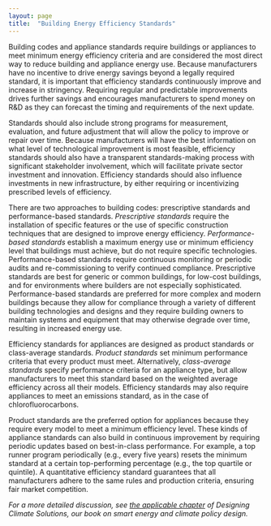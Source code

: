 ```yaml
---
layout: page
title:  "Building Energy Efficiency Standards"
---
```

Building codes and appliance standards require buildings or appliances to meet minimum energy efficiency criteria and are considered the most direct way to reduce building and appliance energy use.  Because manufacturers have no incentive to drive energy savings beyond a legally required standard, it is important that efficiency standards continuously improve and increase in stringency.  Requiring regular and predictable improvements drives further savings and encourages manufacturers to spend money on R&D as they can forecast the timing and requirements of the next update.  

Standards should also include strong programs for measurement, evaluation, and future adjustment that will allow the policy to improve or repair over time.  Because manufacturers will have the best information on what level of technological improvement is most feasible, efficiency standards should also have a transparent standards-making process with significant stakeholder involvement, which will facilitate private sector investment and innovation.  Efficiency standards should also influence investments in new infrastructure, by either requiring or incentivizing prescribed levels of efficiency.  

There are two approaches to building codes: prescriptive standards and performance-based standards.  *Prescriptive standards* require the installation of specific features or the use of specific construction techniques that are designed to improve energy efficiency.  *Performance-based standards* establish a maximum energy use or minimum efficiency level that buildings must achieve, but do not require specific technologies.  Performance-based standards require continuous monitoring or periodic audits and re-commissioning to verify continued compliance.  Prescriptive standards are best for generic or common buildings, for low-cost buildings, and for environments where builders are not especially sophisticated.  Performance-based standards are preferred for more complex and modern buildings because they allow for compliance through a variety of different building technologies and designs and they require building owners to maintain systems and equipment that may otherwise degrade over time, resulting in increased energy use.  

Efficiency standards for appliances are designed as product standards or class-average standards.  *Product standards* set minimum performance criteria that every product must meet.  Alternatively, *class-average standards* specify performance criteria for an appliance type, but allow manufacturers to meet this standard based on the weighted average efficiency across all their models.  Efficiency standards may also require appliances to meet an emissions standard, as in the case of chlorofluorocarbons.

Product standards are the preferred option for appliances because they require every model to meet a minimum efficiency level.  These kinds of appliance standards can also build in continuous improvement by requiring periodic updates based on best-in-class performance.  For example, a top runner program periodically (e.g., every five years) resets the minimum standard at a certain top-performing percentage (e.g., the top quartile or quintile).  A quantitative efficiency standard guarantees that all manufacturers adhere to the same rules and production criteria, ensuring fair market competition.

*For a more detailed discussion, see [the applicable chapter](https://www.energypolicy.solutions/policies/building-codes-appliance-standards/) of Designing Climate Solutions, our book on smart energy and climate policy design.*
